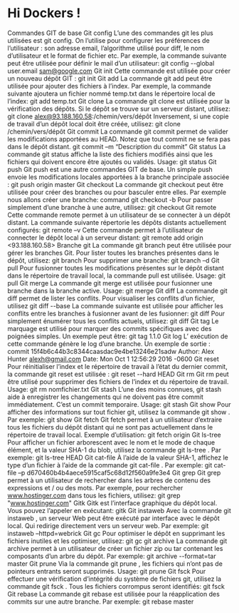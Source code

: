 # Hi Dockers !


Commandes GIT de base
Git config
L’une des commandes git les plus utilisées est git config. On l’utilise pour configurer les préférences de l’utilisateur : son adresse email, l’algorithme utilisé pour diff, le nom d’utilisateur et le format de fichier etc. Par exemple, la commande suivante peut être utilisée pour définir le mail d’un utilisateur:
git config --global user.email sam@google.com
Git init
Cette commande est utilisée pour créer un nouveau dépôt GIT :
git init
Git add
La commande git add peut être utilisée pour ajouter des fichiers à l’index. Par exemple, la commande suivante ajoutera un fichier nommé temp.txt dans le répertoire local de l’index:
git add temp.txt
Git clone
La commande git clone est utilisée pour la vérification des dépôts. Si le dépôt se trouve sur un serveur distant, utilisez:
git clone alex@93.188.160.58:/chemin/vers/dépôt
Inversement, si une copie de travail d’un dépôt local doit être créée, utilisez:
git clone /chemin/vers/dépôt
Git commit
La commande git commit permet de valider les modifications apportées au HEAD. Notez que tout commit ne se fera pas dans le dépôt distant.
git commit –m “Description du commit”
Git status
La commande git status affiche la liste des fichiers modifiés ainsi que les fichiers qui doivent encore être ajoutés ou validés. Usage:
git status
Git push
Git push est une autre commandes GIT de base. Un simple push envoie les modifications locales apportées à la branche principale associée :
git push origin master
Git checkout
La commande git checkout peut être utilisée pour créer des branches ou pour basculer entre elles. Par exemple nous allons créer une branche:
command git checkout -b <nom-branche>
Pour passer simplement d’une branche à une autre, utilisez:
git checkout <nom-branche>
Git remote
Cette commande remote permet à un utilisateur de se connecter à un dépôt distant. La commande suivante répertorie les dépôts distants actuellement configurés:
git remote –v
Cette commande permet à l’utilisateur de connecter le dépôt local à un serveur distant:
git remote add origin <93.188.160.58>
Branche git
La commande git branch peut être utilisée pour gérer les branches Git. Pour lister toutes les branches présentes dans le dépôt, utilisez:
git branch
Pour supprimer une branche:
git branch –d <nom-branche>
Git pull
Pour fusionner toutes les modifications présentes sur le dépôt distant dans le répertoire de travail local, la commande pull est utilisée. Usage:
git pull
Git merge
La commande git merge est utilisée pour fusionner une branche dans la branche active. Usage:
git merge <nom-branche>
Git diff
La commande git diff permet de lister les conflits. Pour visualiser les conflits d’un fichier, utilisez
git diff --base <nom-fichier>
La commande suivante est utilisée pour afficher les conflits entre les branches à fusionner avant de les fusionner:
git diff <branche-source> <branche-cible>
Pour simplement énumérer tous les conflits actuels, utilisez:
git diff
Git tag
Le marquage est utilisé pour marquer des commits spécifiques avec des poignées simples. Un exemple peut être:
git tag 1.1.0 <insert-commitID-here>
Git log
L’ exécution de cette commande génère le log d’une branche. Un exemple de sortie :
commit 15f4b6c44b3c8344caasdac9e4be13246e21sadw 
Author: Alex Hunter <alexh@gmail.com> 
Date: Mon Oct 1 12:56:29 2016 -0600
Git reset
Pour réinitialiser l’index et le répertoire de travail à l’état du dernier commit, la commande git reset est utilisée :
git reset --hard HEAD
Git rm
Git rm peut être utilisé pour supprimer des fichiers de l’index et du répertoire de travail. Usage:
git rm nomfichier.txt
Git stash
L’une des moins connues, git stash aide à enregistrer les changements qui ne doivent pas être commit immédiatement. C’est un commit temporaire. Usage:
git stash
Git show
Pour afficher des informations sur tout fichier git, utilisez la commande git show . Par exemple:
git show
Git fetch
Git fetch permet à un utilisateur d’extraire tous les fichiers du dépôt distant qui ne sont pas actuellement dans le répertoire de travail local. Exemple d’utilisation:
git fetch origin
Git ls-tree
Pour afficher un fichier arborescent avec le nom et le mode de chaque élément, et la valeur SHA-1 du blob, utilisez la commande git ls-tree . Par exemple:
git ls-tree HEAD
Git cat-file
À l’aide de la valeur SHA-1, affichez le type d’un fichier à l’aide de la commande git cat-file . Par exemple:
git cat-file –p d670460b4b4aece5915caf5c68d12f560a9fe3e4
Git grep
Git grep permet à un utilisateur de rechercher dans les arbres de contenu des expressions et / ou des mots. Par exemple, pour rechercher www.hostinger.com dans tous les fichiers, utilisez:
git grep "www.hostinger.com"
Gitk
Gitk est l’interface graphique du dépôt local. Vous pouvez l’appeler en exécutant:
gitk
Git instaweb
Avec la commande git instaweb , un serveur Web peut être exécuté par interface avec le dépôt local. Qui redirige directement vers un serveur web. Par exemple:
git instaweb –httpd=webrick
Git gc
Pour optimiser le dépôt en supprimant les fichiers inutiles et les optimiser, utilisez:
git gc
git archive
La commande git archive permet à un utilisateur de créer un fichier zip ou tar contenant les composants d’un arbre du dépôt. Par exemple:
git archive --format=tar master
Git prune
Via la commande git prune , les fichiers qui n’ont pas de pointeurs entrants seront supprimés. Usage:
git prune
Git fsck
Pour effectuer une vérification d’intégrité du système de fichiers git, utilisez la commande git fsck . Tous les fichiers corrompus seront identifiés:
git fsck
Git rebase
La commande git rebase est utilisée pour la réapplication des commits sur une autre branche. Par exemple:
git rebase master
